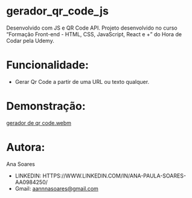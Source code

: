 # gerador_qr_code_js
Desenvolvido com JS e QR Code API.
Projeto desenvolvido no curso “Formação Front-end - HTML, CSS, JavaScript, React e +” do Hora de Codar pela Udemy.

# Funcionalidade:

- Gerar Qr Code a partir de uma URL ou texto qualquer.

# Demonstração:

[gerador de qr code.webm](https://github.com/AnnaPaulaS/gerador_qr_code_js/assets/114079845/4137c2ce-f118-455e-a36c-b2bd440d1c2f)

# Autora:

Ana Soares

 - LINKEDIN: HTTPS://WWW.LINKEDIN.COM/IN/ANA-PAULA-SOARES-AA0984250/
 - Gmail: aannnasoares@gmail.com
